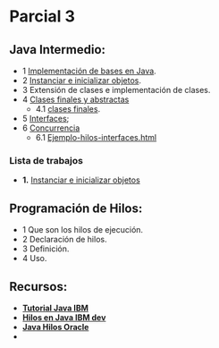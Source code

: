 Parcial 3
========================================================================

## Java Intermedio:

 - 1 [Implementación de bases en Java](bases-java.html).
 - 2 [Instanciar e inicializar objetos](bases-java.html#instanciar-inicializar).
 - 3 Extensión de clases e implementación de clases.
 - 4 [Clases finales y abstractas](clases-abstractas.html)
    - 4.1 [clases finales](error.html). 
 - 5 [Interfaces](interfaces-java.html);
 - 6 [Concurrencia](hilos.html)
     - 6.1 [Ejemplo-hilos-interfaces.html](Ejemplo-hilos-interfaces.html)

### Lista de trabajos

 - **1.** [Instanciar e inicializar objetos](bases-java.html#trabajo-1)


## Programación de Hilos:

 - 1 Que son los hilos de ejecución.
 - 2 Declaración de hilos.
 - 3 Definición.
 - 4 Uso.

## Recursos:

 - [**Tutorial Java IBM**](http://www.ibm.com/developerworks/ssa/java/tutorials/j-introtojava1/)
 - [**Hilos en Java IBM dev**](http://www.ibm.com/developerworks/java/tutorials/j-threads/j-threads.html)
 - [**Java Hilos Oracle**](http://docs.oracle.com/javase/tutorial/essential/concurrency/index.html)
 - 
